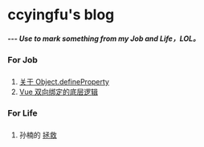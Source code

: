 # ccyingfu's blog
##### --- Use to mark something from my Job and Life，LOL。

### For Job
###
1. [关于 Object.defineProperty](https://github.com/ccyingfu/blog/blob/master/Job/DefineProperty.md)
2. [Vue 双向绑定的底层逻辑]()

### For Life
###
1. 孙楠的 [拯救](https://github.com/ccyingfu/blog/blob/master/Life/Songs/HowToSaveYouMyLove.md)